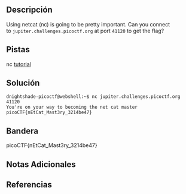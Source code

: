 ## Descripción
Using netcat (nc) is going to be pretty important. Can you connect to `jupiter.challenges.picoctf.org` at port `41120` to get the flag?

## Pistas 
nc [tutorial](https://linux.die.net/man/1/nc)

## Solución
```
dnightshade-picoctf@webshell:~$ nc jupiter.challenges.picoctf.org 41120
You're on your way to becoming the net cat master
picoCTF{nEtCat_Mast3ry_3214be47}
```

## Bandera
picoCTF{nEtCat_Mast3ry_3214be47}

## Notas Adicionales

## Referencias
